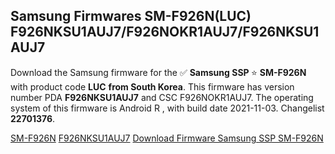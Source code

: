 <h2>Samsung Firmwares SM-F926N(LUC) F926NKSU1AUJ7/F926NOKR1AUJ7/F926NKSU1AUJ7</h2>
Download the Samsung firmware for the ✅ <strong>Samsung SSP </strong> ⭐ <strong>SM-F926N</strong> with product code <strong>LUC</strong> <strong> from South Korea</strong>. This firmware has version number PDA <strong>F926NKSU1AUJ7</strong> and CSC F926NOKR1AUJ7. The operating system of this firmware is Android R , with build date 2021-11-03. Changelist <strong>22701376</strong>.


[SM-F926N](https://samfirm.shop/samsung/model/SM-F926N)
[F926NKSU1AUJ7](https://samfirm.shop/samsung/pda/F926NKSU1AUJ7)
[Download Firmware Samsung SSP SM-F926N](https://samfirm.shop/samsung/firmware/471089)
